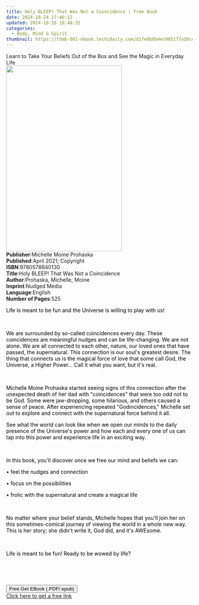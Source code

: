 ```yaml
---
title: Holy BLEEP! That Was Not a Coincidence | Free Book
date: 2024-10-24 17:46:12
updated: 2024-10-26 10:48:32
categories:
  - Body, Mind & Spirit
thumbnail: https://thmb-001-ebook.techidaily.com/d1fe8b0b4ec985177e26ccdcffe1c7c3e81c6f0b2544fb8464460e0196f0dffb.jpg
---
```

<main id="book-container">
  <div class="flex flex-col">
    <div class="book-brief flex-1 py-6 px-4 sm:p-6 md:py-10 md:px-8">
      <!-- brief-->
      <div class="book-brief-main">
        Learn to Take Your Beliefs Out of the Box and See the Magic in Everyday
        Life
      </div>
    </div>
    <div
      class="book-meta-info flex-1 grid gap-4 col-start-1 col-end-3 row-start-1 sm:mb-6 sm:grid-cols-4 lg:gap-6 lg:col-start-2 lg:row-end-6 lg:row-span-6 lg:mb-0"
    >
      <div
        class="book-meta-info-left place-content-center mt-4 p-4 text-sm leading-6 col-start-2 col-span-2 dark:text-slate-400"
      >
        <img
          class="w-full h-500 object-cover rounded-lg sm:h-255 sm:col-span-2 lg:col-span-full"
          src="https://img-001-ebook.techidaily.com/1195c5537c4f27733efaa1802b197aff1c676f3f95a4e53258dd6355d48ab9f4.jpg"
          alt=""
          width="312"
          height="500"
        />
      </div>
      <div
        class="book-meta-info-right mt-2 col-start-1 row-start-2 col-span-3 self-center"
      >
        <!-- meta data  -->
        <div class="flex flex-col px-4 md:px-8">
          <div class="flex-1">
            <strong>Publisher</strong>:<span class="px-2"
              >Michelle Moine Prohaska</span
            >
          </div>
          <div class="flex-1">
            <strong>Published</strong>:<span class="px-2"
              >April 2021; Copyright</span
            >
          </div>
          <div class="flex-1">
            <strong>ISBN</strong>:<span class="px-2">9780578840130</span>
          </div>
          <div class="flex-1">
            <strong>Title</strong>:<span class="px-2"
              >Holy BLEEP! That Was Not a Coincidence</span
            >
          </div>
          <div class="flex-1">
            <strong>Author</strong>:<span class="px-2"
              >Prohaska, Michelle, Moine</span
            >
          </div>
          <div class="flex-1">
            <strong>Imprint</strong>:<span class="px-2">Nudged Media</span>
          </div>
          <div class="flex-1">
            <strong>Language</strong>:<span class="px-2">English</span>
          </div>
          <div class="flex-1">
            <strong>Number of Pages</strong>:<span class="px-2">525</span>
          </div>
        </div>
      </div>
    </div>
    <div class="book-description flex-1 py-6 px-4 sm:p-6 md:py-10 md:px-8">
      <div class="book-description-main">
        <div accordion-content="" id="description">
          <p>
            <span style="color: rgb(0, 0, 0)"
              >Life is meant to be fun and the Universe is willing to play with
              us!</span
            >
          </p>
          <p><br /></p>
          <p>
            <span style="color: rgb(0, 0, 0)"
              >We are surrounded by so-called coincidences every day. These
              coincidences are meaningful nudges and can be life-changing. We
              are not alone. We are all connected to each other, nature, our
              loved ones that have passed, the supernatural. This connection is
              our soul's greatest desire. The thing that connects us is the
              magical force of love that some call God, the Universe, a Higher
              Power... Call it what you want, but it's real.</span
            >
          </p>
          <p><br /></p>
          <p>
            <span style="color: rgb(0, 0, 0)"
              >Michelle Moine Prohaska started seeing signs of this connection
              after the unexpected death of her dad with "coincidences" that
              were too odd not to be God. Some were jaw-dropping, some
              hilarious, and others caused a sense of peace. After experiencing
              repeated "Godincidences," Michelle set out to explore and connect
              with the supernatural force behind it all.</span
            >
          </p>
          <p>
            <span style="color: rgb(0, 0, 0)"
              >See what the world can look like when we open our minds to the
              daily presence of the Universe's power and how each and every one
              of us can tap into this power and experience life in an exciting
              way.</span
            >
          </p>
          <p><br /></p>
          <p>
            <span style="color: rgb(0, 0, 0)"
              >In this book, you'll discover once we free our mind and beliefs
              we can:</span
            >
          </p>
          <p>
            <span style="color: rgb(0, 0, 0)"
              >• feel the nudges and connection</span
            >
          </p>
          <p>
            <span style="color: rgb(0, 0, 0)"
              >• focus on the possibilities</span
            >
          </p>
          <p>
            <span style="color: rgb(0, 0, 0)"
              >• frolic with the supernatural and create a magical life</span
            >
          </p>
          <p><br /></p>
          <p>
            <span style="color: rgb(0, 0, 0)"
              >No matter where your belief stands, Michelle hopes that you'll
              join her on this sometimes-comical journey of viewing the world in
              a whole new way. This is her story; she didn't write it, God did,
              and it's AWEsome.
            </span>
          </p>
          <p><br /></p>
          <p>
            <span style="color: rgb(0, 0, 0)"
              >Life is meant to be fun! Ready to be wowed by life?</span
            >
          </p>
          <p><br /></p>
          <p><br /></p>
        </div>
        <div class="accordion-fader"></div>
      </div>
    </div>
    <div class="book-excerpts flex-1 py-6 px-4 sm:p-6 md:py-10 md:px-8"></div>
    <div
      class="book-about-author flex-1 py-6 px-4 sm:p-6 md:py-10 md:px-8"
    ></div>
    <div class="book-free-get flex-1 py-6 px-4 sm:p-6 md:py-10 md:px-8">
      <button
        id="btn-free-get"
        class="bg-blue-500 hover:bg-blue-700 text-white font-bold py-2 px-4 rounded"
      >
        Free Get EBook (.PDF/.epub)
      </button>
      <div id="countdown-display" class="px-2 text-lg mt-2"></div>
      <a
        id="free-link"
        class="hidden bg-blue-500 hover:bg-blue-700 text-white font-bold py-2 px-4 rounded"
        href="https://www.ebooks.com/en-us/book/210253212/holy-bleep-that-was-not-a-coincidence/prohaska-michelle-moine/"
        target="_blank"
        >Click here to get a free link</a
      >
    </div>
    <script>
      let countdownTime = 0;
      let countdownInterval = null;
      document
        .getElementById('btn-free-get')
        .addEventListener('click', startCountdown);
      function startCountdown() {
        countdownTime = new Date().getTime() + 60000 * 3;
        countdownInterval = setInterval(updateCountdown, 1000);
        document.getElementById('btn-free-get').disabled = true;
        document
          .getElementById('btn-free-get')
          .classList.add('bg-gray-500', 'cursor-not-allowed');
      }
      function updateCountdown() {
        let currentTime = new Date().getTime();
        let timeLeft = countdownTime - currentTime;
        let secondsLeft = Math.floor(timeLeft / 1000);
        document.getElementById('countdown-display').innerHTML =
          `Remaining time: ${secondsLeft} seconds.`;
        if (secondsLeft <= 0) {
          clearInterval(countdownInterval);
          document.getElementById('btn-free-get').classList.add('hidden');
          document.getElementById('free-link').classList.remove('hidden');
          document.getElementById('countdown-display').innerHTML = '';
        }
      }
    </script>
  </div>
</main>
